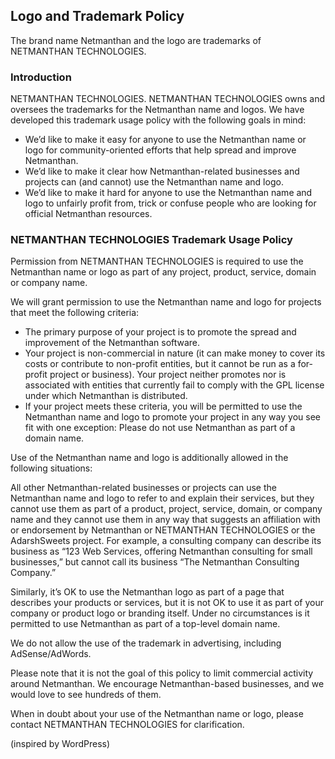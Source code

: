 ## Logo and Trademark Policy

The brand name Netmanthan and the logo are trademarks of NETMANTHAN TECHNOLOGIES.

### Introduction

NETMANTHAN TECHNOLOGIES. NETMANTHAN TECHNOLOGIES owns and oversees the trademarks for the Netmanthan name and logos. We have developed this trademark usage policy with the following goals in mind:

- We’d like to make it easy for anyone to use the Netmanthan name or logo for community-oriented efforts that help spread and improve Netmanthan.
- We’d like to make it clear how Netmanthan-related businesses and projects can (and cannot) use the Netmanthan name and logo.
- We’d like to make it hard for anyone to use the Netmanthan name and logo to unfairly profit from, trick or confuse people who are looking for official Netmanthan resources.

### NETMANTHAN TECHNOLOGIES Trademark Usage Policy

Permission from NETMANTHAN TECHNOLOGIES is required to use the Netmanthan name or logo as part of any project, product, service, domain or company name.

We will grant permission to use the Netmanthan name and logo for projects that meet the following criteria:

- The primary purpose of your project is to promote the spread and improvement of the Netmanthan software.
- Your project is non-commercial in nature (it can make money to cover its costs or contribute to non-profit entities, but it cannot be run as a for-profit project or business).
Your project neither promotes nor is associated with entities that currently fail to comply with the GPL license under which Netmanthan is distributed.
- If your project meets these criteria, you will be permitted to use the Netmanthan name and logo to promote your project in any way you see fit with one exception: Please do not use Netmanthan as part of a domain name.

Use of the Netmanthan name and logo is additionally allowed in the following situations:

All other Netmanthan-related businesses or projects can use the Netmanthan name and logo to refer to and explain their services, but they cannot use them as part of a product, project, service, domain, or company name and they cannot use them in any way that suggests an affiliation with or endorsement by Netmanthan or NETMANTHAN TECHNOLOGIES or the  AdarshSweets  project. For example, a consulting company can describe its business as “123 Web Services, offering Netmanthan consulting for small businesses,” but cannot call its business “The Netmanthan Consulting Company.”

Similarly, it’s OK to use the Netmanthan logo as part of a page that describes your products or services, but it is not OK to use it as part of your company or product logo or branding itself. Under no circumstances is it permitted to use Netmanthan as part of a top-level domain name.

We do not allow the use of the trademark in advertising, including AdSense/AdWords.

Please note that it is not the goal of this policy to limit commercial activity around Netmanthan. We encourage Netmanthan-based businesses, and we would love to see hundreds of them.

When in doubt about your use of the Netmanthan name or logo, please contact NETMANTHAN TECHNOLOGIES for clarification.

(inspired by WordPress)
